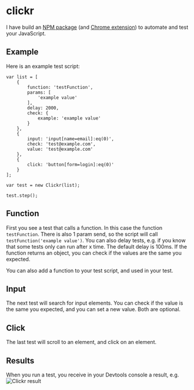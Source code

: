 # clickr

I have build an [NPM package](https://www.npmjs.com/package/clickr) (and [Chrome extension](https://chrome.google.com/webstore/detail/clickr/kbegiheknicgehkajcakeoadpbbpgbjj?utm_source=chrome-app-launcher-info-dialog)) to automate and test your JavaScript.

## Example
Here is an example test script:
```
var list = [
    {
        function: 'testFunction',
        params: [
            'example value'
        ],
        delay: 2000,
        check: {
            example: 'example value'
        }
    },
    {
        input: 'input[name=email]:eq(0)',
        check: 'test@example.com',
        value: 'test@example.com'
    },
    {
        click: 'button[form=login]:eq(0)'
    }
];

var test = new Clickr(list);

test.step();

```

## Function
First you see a test that calls a function.
In this case the function `testFunction`.
There is also 1 param send, so the script will call `testFunction('example value')`.
You can also delay tests, e.g. if you know that some tests only can run after x time.
The default delay is 100ms.
If the function returns an object, you can check if the values are the same you expected.

You can also add a function to your test script, and used in your test.

## Input
The next test will search for input elements.
You can check if the value is the same you expected, and you can set a new value.
Both are optional.

## Click
The last test will scroll to an element, and click on an element.

## Results
When you run a test, you receive in your Devtools console a result, e.g.
![Clickr result](https://hckr.news/content/images/2017/05/Schermafdruk-van-2017-05-22-16-36-18.png)
